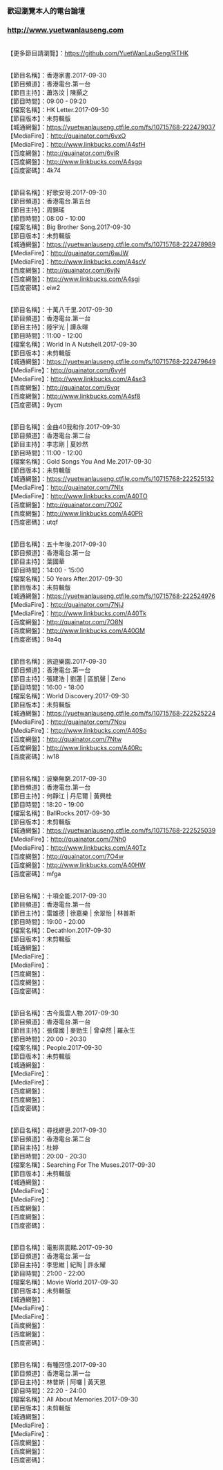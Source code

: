 ### 歡迎瀏覽本人的電台論壇
### http://www.yuetwanlauseng.com

<br>【更多節目請瀏覽】：https://github.com/YuetWanLauSeng/RTHK

<br>【節目名稱】：香港家書.2017-09-30
<br>【節目頻道】：香港電台.第一台
<br>【節目主持】：蕭洛汶 | 陳顥之
<br>【節目時間】：09:00 - 09:20
<br>【檔案名稱】：HK Letter.2017-09-30
<br>【節目版本】：未剪輯版
<br>【城通網盤】：https://yuetwanlauseng.ctfile.com/fs/10715768-222479037
<br>【MediaFire】：http://quainator.com/6vxO
<br>【MediaFire】：http://www.linkbucks.com/A4sfH
<br>【百度網盤】：http://quainator.com/6viR
<br>【百度網盤】：http://www.linkbucks.com/A4sgq
<br>【百度密碼】：4k74

<br>【節目名稱】：好歌安哥.2017-09-30
<br>【節目頻道】：香港電台.第五台
<br>【節目主持】：周錦瑤
<br>【節目時間】：08:00 - 10:00
<br>【檔案名稱】：Big Brother Song.2017-09-30
<br>【節目版本】：未剪輯版
<br>【城通網盤】：https://yuetwanlauseng.ctfile.com/fs/10715768-222478989
<br>【MediaFire】：http://quainator.com/6wJW
<br>【MediaFire】：http://www.linkbucks.com/A4scV
<br>【百度網盤】：http://quainator.com/6vjN
<br>【百度網盤】：http://www.linkbucks.com/A4sgi
<br>【百度密碼】：eiw2

<br>【節目名稱】：十萬八千里.2017-09-30
<br>【節目頻道】：香港電台.第一台
<br>【節目主持】：陸宇光 | 譚永暉
<br>【節目時間】：11:00 - 12:00
<br>【檔案名稱】：World In A Nutshell.2017-09-30
<br>【節目版本】：未剪輯版
<br>【城通網盤】：https://yuetwanlauseng.ctfile.com/fs/10715768-222479649
<br>【MediaFire】：http://quainator.com/6vyH
<br>【MediaFire】：http://www.linkbucks.com/A4se3
<br>【百度網盤】：http://quainator.com/6vqr
<br>【百度網盤】：http://www.linkbucks.com/A4sf8
<br>【百度密碼】：9ycm

<br>【節目名稱】：金曲40我和你.2017-09-30
<br>【節目頻道】：香港電台.第二台
<br>【節目主持】：李志剛 | 夏妙然
<br>【節目時間】：11:00 - 12:00
<br>【檔案名稱】：Gold Songs You And Me.2017-09-30
<br>【節目版本】：未剪輯版
<br>【城通網盤】：https://yuetwanlauseng.ctfile.com/fs/10715768-222525132
<br>【MediaFire】：http://quainator.com/7Nlx
<br>【MediaFire】：http://www.linkbucks.com/A40TO
<br>【百度網盤】：http://quainator.com/7O0Z
<br>【百度網盤】：http://www.linkbucks.com/A40PR
<br>【百度密碼】：utqf

<br>【節目名稱】：五十年後.2017-09-30
<br>【節目頻道】：香港電台.第一台
<br>【節目主持】：葉國華
<br>【節目時間】：14:00 - 15:00
<br>【檔案名稱】：50 Years After.2017-09-30
<br>【節目版本】：未剪輯版
<br>【城通網盤】：https://yuetwanlauseng.ctfile.com/fs/10715768-222524976
<br>【MediaFire】：http://quainator.com/7NjJ
<br>【MediaFire】：http://www.linkbucks.com/A40Tk
<br>【百度網盤】：http://quainator.com/7O8N
<br>【百度網盤】：http://www.linkbucks.com/A40GM
<br>【百度密碼】：9a4q

<br>【節目名稱】：旅遊樂園.2017-09-30
<br>【節目頻道】：香港電台.第一台
<br>【節目主持】：張建浩 | 劉蓮 | 區凱聲 | Zeno
<br>【節目時間】：16:00 - 18:00
<br>【檔案名稱】：World Discovery.2017-09-30
<br>【節目版本】：未剪輯版
<br>【城通網盤】：https://yuetwanlauseng.ctfile.com/fs/10715768-222525224
<br>【MediaFire】：http://quainator.com/7Nou
<br>【MediaFire】：http://www.linkbucks.com/A40So
<br>【百度網盤】：http://quainator.com/7Ntw
<br>【百度網盤】：http://www.linkbucks.com/A40Rc
<br>【百度密碼】：iw18

<br>【節目名稱】：波樂無窮.2017-09-30
<br>【節目頻道】：香港電台.第一台
<br>【節目主持】：何靜江 | 丹尼爾 | 黃興桂
<br>【節目時間】：18:20 - 19:00
<br>【檔案名稱】：BallRocks.2017-09-30
<br>【節目版本】：未剪輯版
<br>【城通網盤】：https://yuetwanlauseng.ctfile.com/fs/10715768-222525039
<br>【MediaFire】：http://quainator.com/7Nh0
<br>【MediaFire】：http://www.linkbucks.com/A40Tz
<br>【百度網盤】：http://quainator.com/7O4w
<br>【百度網盤】：http://www.linkbucks.com/A40HW
<br>【百度密碼】：mfga

<br>【節目名稱】：十項全能.2017-09-30
<br>【節目頻道】：香港電台.第一台
<br>【節目主持】：雷雄德 | 徐嘉樂 | 余翠怡 | 林普斯
<br>【節目時間】：19:00 - 20:00
<br>【檔案名稱】：Decathlon.2017-09-30
<br>【節目版本】：未剪輯版
<br>【城通網盤】：
<br>【MediaFire】：
<br>【MediaFire】：
<br>【百度網盤】：
<br>【百度網盤】：
<br>【百度密碼】：

<br>【節目名稱】：古今風雲人物.2017-09-30
<br>【節目頻道】：香港電台.第一台
<br>【節目主持】：張偉國 | 麥勁生 | 曾卓然 | 羅永生
<br>【節目時間】：20:00 - 20:30
<br>【檔案名稱】：People.2017-09-30
<br>【節目版本】：未剪輯版
<br>【城通網盤】：
<br>【MediaFire】：
<br>【MediaFire】：
<br>【百度網盤】：
<br>【百度網盤】：
<br>【百度密碼】：

<br>【節目名稱】：尋找繆思.2017-09-30
<br>【節目頻道】：香港電台.第二台
<br>【節目主持】：杜婷
<br>【節目時間】：20:00 - 20:30
<br>【檔案名稱】：Searching For The Muses.2017-09-30
<br>【節目版本】：未剪輯版
<br>【城通網盤】：
<br>【MediaFire】：
<br>【MediaFire】：
<br>【百度網盤】：
<br>【百度網盤】：
<br>【百度密碼】：

<br>【節目名稱】：電影兩面睇.2017-09-30
<br>【節目頻道】：香港電台.第一台
<br>【節目主持】：李思維 | 紀陶 | 許永耀
<br>【節目時間】：21:00 - 22:00
<br>【檔案名稱】：Movie World.2017-09-30
<br>【節目版本】：未剪輯版
<br>【城通網盤】：
<br>【MediaFire】：
<br>【MediaFire】：
<br>【百度網盤】：
<br>【百度網盤】：
<br>【百度密碼】：

<br>【節目名稱】：有種回憶.2017-09-30
<br>【節目頻道】：香港電台.第一台
<br>【節目主持】：林普斯 | 阿囉 | 黃天恩
<br>【節目時間】：22:20 - 24:00
<br>【檔案名稱】：All About Memories.2017-09-30
<br>【節目版本】：未剪輯版
<br>【城通網盤】：
<br>【MediaFire】：
<br>【MediaFire】：
<br>【百度網盤】：
<br>【百度網盤】：
<br>【百度密碼】：
